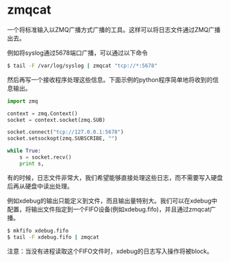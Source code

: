 # zmqcat

一个将标准输入以ZMQ广播方式广播的工具。这样可以将日志文件通过ZMQ广播出去。


例如将syslog通过5678端口广播，可以通过以下命令

```sh
$ tail -F /var/log/syslog | zmqcat "tcp://*:5678"
```

然后再写一个接收程序处理这些信息。下面示例的python程序简单地将收到的信息输出。

```python
import zmq

context = zmq.Context()
socket = context.socket(zmq.SUB)

socket.connect("tcp://127.0.0.1:5678")
socket.setsockopt(zmq.SUBSCRIBE, "")

while True:
    s = socket.recv()
    print s,
```

有的时候，日志文件非常大，我们希望能够直接处理这些日志，而不需要写入硬盘后再从硬盘中读出处理。

例如xdebug的输出只能定义到文件，而且输出量特别大。我们可以在xdebug中配置，将输出文件指定到一个FIFO设备(例如xdebug.fifo)，并且通过zmqcat广播。

```sh
$ mkfifo xdebug.fifo
$ tail -F xdebug.fifo | zmqcat
```

注意：当没有进程读取这个FIFO文件时，xdebug的日志写入操作将被block。

